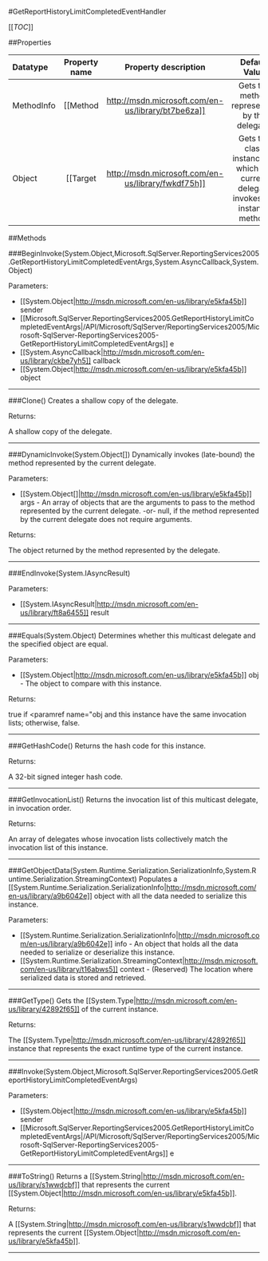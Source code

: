 #GetReportHistoryLimitCompletedEventHandler

[[_TOC_]]

##Properties

|Datatype|Property name|Property description|Default Value|
|:-------|:----------:|:-----------------:|:-----------:|
|MethodInfo|[[Method|http://msdn.microsoft.com/en-us/library/bt7be6za]]| Gets the method represented by the delegate. |null|
|Object|[[Target|http://msdn.microsoft.com/en-us/library/fwkdf75h]]| Gets the class instance on which the current delegate invokes the instance method. |null|


##Methods

###BeginInvoke(System.Object,Microsoft.SqlServer.ReportingServices2005.GetReportHistoryLimitCompletedEventArgs,System.AsyncCallback,System.Object)


Parameters: 

* [[System.Object|http://msdn.microsoft.com/en-us/library/e5kfa45b]] sender 
* [[Microsoft.SqlServer.ReportingServices2005.GetReportHistoryLimitCompletedEventArgs|/API/Microsoft/SqlServer/ReportingServices2005/Microsoft-SqlServer-ReportingServices2005-GetReportHistoryLimitCompletedEventArgs]] e 
* [[System.AsyncCallback|http://msdn.microsoft.com/en-us/library/ckbe7yh5]] callback 
* [[System.Object|http://msdn.microsoft.com/en-us/library/e5kfa45b]] object 






---


###Clone()
 Creates a shallow copy of the delegate. 





Returns:

 A shallow copy of the delegate. 


---


###DynamicInvoke(System.Object[])
 Dynamically invokes (late-bound) the method represented by the current delegate. 

Parameters: 

* [[System.Object[]|http://msdn.microsoft.com/en-us/library/e5kfa45b]] args  -  An array of objects that are the arguments to pass to the method represented by the current delegate.  -or-  null, if the method represented by the current delegate does not require arguments.  





Returns:

 The object returned by the method represented by the delegate. 


---


###EndInvoke(System.IAsyncResult)


Parameters: 

* [[System.IAsyncResult|http://msdn.microsoft.com/en-us/library/ft8a6455]] result 






---


###Equals(System.Object)
 Determines whether this multicast delegate and the specified object are equal. 

Parameters: 

* [[System.Object|http://msdn.microsoft.com/en-us/library/e5kfa45b]] obj  -  The object to compare with this instance.  





Returns:

true if <paramref name="obj and this instance have the same invocation lists; otherwise, false. 


---


###GetHashCode()
 Returns the hash code for this instance. 





Returns:

 A 32-bit signed integer hash code. 


---


###GetInvocationList()
 Returns the invocation list of this multicast delegate, in invocation order. 





Returns:

 An array of delegates whose invocation lists collectively match the invocation list of this instance. 


---


###GetObjectData(System.Runtime.Serialization.SerializationInfo,System.Runtime.Serialization.StreamingContext)
Populates a [[System.Runtime.Serialization.SerializationInfo|http://msdn.microsoft.com/en-us/library/a9b6042e]] object with all the data needed to serialize this instance.

Parameters: 

* [[System.Runtime.Serialization.SerializationInfo|http://msdn.microsoft.com/en-us/library/a9b6042e]] info  -  An object that holds all the data needed to serialize or deserialize this instance.  
* [[System.Runtime.Serialization.StreamingContext|http://msdn.microsoft.com/en-us/library/t16abws5]] context  -  (Reserved) The location where serialized data is stored and retrieved.  






---


###GetType()
Gets the [[System.Type|http://msdn.microsoft.com/en-us/library/42892f65]] of the current instance.





Returns:

The [[System.Type|http://msdn.microsoft.com/en-us/library/42892f65]] instance that represents the exact runtime type of the current instance.


---


###Invoke(System.Object,Microsoft.SqlServer.ReportingServices2005.GetReportHistoryLimitCompletedEventArgs)


Parameters: 

* [[System.Object|http://msdn.microsoft.com/en-us/library/e5kfa45b]] sender 
* [[Microsoft.SqlServer.ReportingServices2005.GetReportHistoryLimitCompletedEventArgs|/API/Microsoft/SqlServer/ReportingServices2005/Microsoft-SqlServer-ReportingServices2005-GetReportHistoryLimitCompletedEventArgs]] e 






---


###ToString()
Returns a [[System.String|http://msdn.microsoft.com/en-us/library/s1wwdcbf]] that represents the current [[System.Object|http://msdn.microsoft.com/en-us/library/e5kfa45b]].





Returns:

A [[System.String|http://msdn.microsoft.com/en-us/library/s1wwdcbf]] that represents the current [[System.Object|http://msdn.microsoft.com/en-us/library/e5kfa45b]].


---


